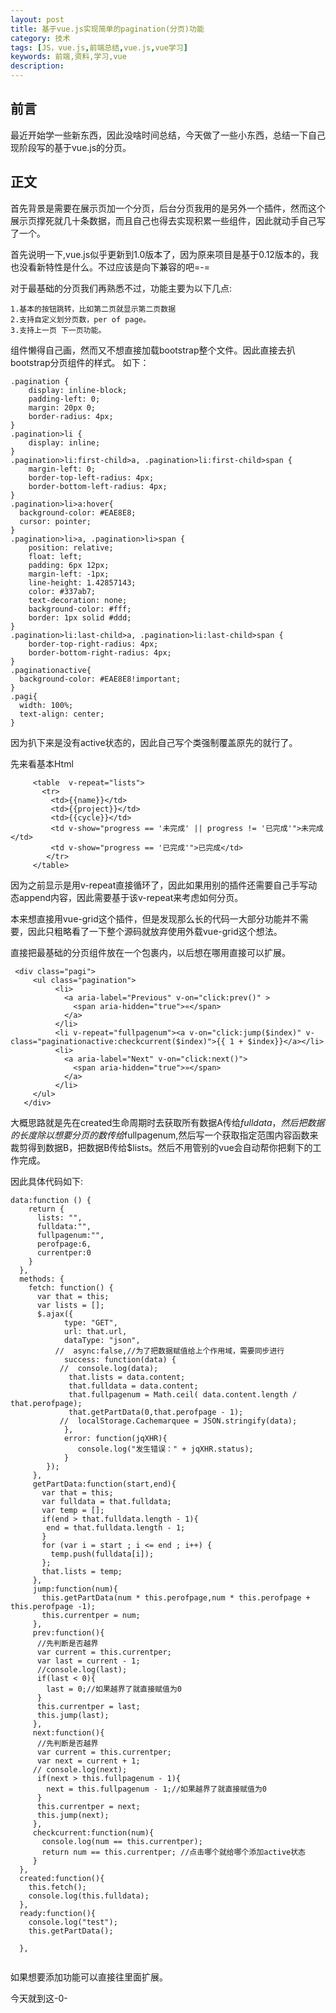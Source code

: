 ```yaml
---
layout: post
title: 基于vue.js实现简单的pagination(分页)功能
category: 技术
tags: [JS，vue.js,前端总结,vue.js,vue学习]
keywords: 前端,资料,学习,vue
description: 
---
```


## 前言

最近开始学一些新东西，因此没啥时间总结，今天做了一些小东西，总结一下自己现阶段写的基于vue.js的分页。

## 正文
首先背景是需要在展示页加一个分页，后台分页我用的是另外一个插件，然而这个展示页撑死就几十条数据，而且自己也得去实现积累一些组件，因此就动手自己写了一个。

首先说明一下,vue.js似乎更新到1.0版本了，因为原来项目是基于0.12版本的，我也没看新特性是什么。不过应该是向下兼容的吧=-=

对于最基础的分页我们再熟悉不过，功能主要为以下几点:

```
1.基本的按钮跳转，比如第二页就显示第二页数据
2.支持自定义划分页数，per of page。
3.支持上一页 下一页功能。

```
组件懒得自己画，然而又不想直接加载bootstrap整个文件。因此直接去扒bootstrap分页组件的样式。
如下：

```
.pagination {
    display: inline-block;
    padding-left: 0;
    margin: 20px 0;
    border-radius: 4px;
}
.pagination>li {
    display: inline;
}
.pagination>li:first-child>a, .pagination>li:first-child>span {
    margin-left: 0;
    border-top-left-radius: 4px;
    border-bottom-left-radius: 4px;
}
.pagination>li>a:hover{
  background-color: #EAE8E8;
  cursor: pointer;
}
.pagination>li>a, .pagination>li>span {
    position: relative;
    float: left;
    padding: 6px 12px;
    margin-left: -1px;
    line-height: 1.42857143;
    color: #337ab7;
    text-decoration: none;
    background-color: #fff;
    border: 1px solid #ddd;
}
.pagination>li:last-child>a, .pagination>li:last-child>span {
    border-top-right-radius: 4px;
    border-bottom-right-radius: 4px;
}
.paginationactive{
  background-color: #EAE8E8!important;
}
.pagi{
  width: 100%;
  text-align: center;
}
```

因为扒下来是没有active状态的，因此自己写个类强制覆盖原先的就行了。

先来看基本Html

```
     <table  v-repeat="lists">
       <tr>
         <td>{{name}}</td>
         <td>{{project}}</td>
         <td>{{cycle}}</td>
         <td v-show="progress == '未完成' || progress != '已完成'">未完成</td>
         <td v-show="progress == '已完成'">已完成</td>
        </tr>
     </table>
```

因为之前显示是用v-repeat直接循环了，因此如果用别的插件还需要自己手写动态append内容，因此需要基于该v-repeat来考虑如何分页。

本来想直接用vue-grid这个插件，但是发现那么长的代码一大部分功能并不需要，因此只粗略看了一下整个源码就放弃使用外载vue-grid这个想法。

直接把最基础的分页组件放在一个包裹内，以后想在哪用直接可以扩展。

```
 <div class="pagi">
     <ul class="pagination">
          <li>
            <a aria-label="Previous" v-on="click:prev()" >
              <span aria-hidden="true">«</span>
            </a>
          </li>
          <li v-repeat="fullpagenum"><a v-on="click:jump($index)" v-class="paginationactive:checkcurrent($index)">{{ 1 + $index}}</a></li>
          <li>
            <a aria-label="Next" v-on="click:next()">
              <span aria-hidden="true">»</span>
            </a>
          </li>
     </ul>
   </div>
```

大概思路就是先在created生命周期时去获取所有数据A传给$fulldata，然后把数据的长度除以想要分页的数传给$fullpagenum,然后写一个获取指定范围内容函数来裁剪得到数据B，把数据B传给$lists。然后不用管别的vue会自动帮你把剩下的工作完成。

因此具体代码如下:

```
data:function () {
    return {
      lists: "",
      fulldata:"",
      fullpagenum:"",
      perofpage:6,
      currentper:0
    }
  },
  methods: {
    fetch: function() {
      var that = this;
      var lists = [];
      $.ajax({
            type: "GET",
            url: that.url,
            dataType: "json",
          //  async:false,//为了把数据赋值给上个作用域，需要同步进行
            success: function(data) {
           //  console.log(data);
             that.lists = data.content; 
             that.fulldata = data.content;
             that.fullpagenum = Math.ceil( data.content.length / that.perofpage);
             that.getPartData(0,that.perofpage - 1);
           //  localStorage.Cachemarquee = JSON.stringify(data); 
            },
            error: function(jqXHR){
               console.log("发生错误：" + jqXHR.status);
            }
        });
     },
     getPartData:function(start,end){
       var that = this;
       var fulldata = that.fulldata;
       var temp = [];
       if(end > that.fulldata.length - 1){
        end = that.fulldata.length - 1;
       }
       for (var i = start ; i <= end ; i++) {
         temp.push(fulldata[i]);
       };
       that.lists = temp;
     },
     jump:function(num){
       this.getPartData(num * this.perofpage,num * this.perofpage + this.perofpage -1);
       this.currentper = num;
     },
     prev:function(){
      //先判断是否越界
      var current = this.currentper;
      var last = current - 1;
      //console.log(last);
      if(last < 0){
        last = 0;//如果越界了就直接赋值为0
      } 
      this.currentper = last;
      this.jump(last);
     },
     next:function(){
      //先判断是否越界
      var current = this.currentper;
      var next = current + 1;
     // console.log(next);
      if(next > this.fullpagenum - 1){
        next = this.fullpagenum - 1;//如果越界了就直接赋值为0
      } 
      this.currentper = next;
      this.jump(next);
     },
     checkcurrent:function(num){
       console.log(num == this.currentper);
       return num == this.currentper; //点击哪个就给哪个添加active状态
     }
  },
  created:function(){ 
    this.fetch();
    console.log(this.fulldata);
  },
  ready:function(){ 
    console.log("test");
    this.getPartData();

  },
  
```

如果想要添加功能可以直接往里面扩展。

今天就到这-0-

